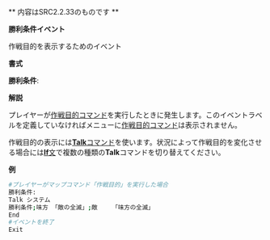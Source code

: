 ** 内容はSRC2.2.33のものです **

**勝利条件イベント**

作戦目的を表示するためのイベント

**書式**

**勝利条件**:

**解説**

プレイヤーが[作戦目的コマンド](作戦目的.md)を実行したときに発生します。このイベントラベルを定義していなければメニューに[作戦目的コマンド](作戦目的.md)は表示されません。

作戦目的の表示には[**Talk**コマンド](Talkコマンド.md)を使います。状況によって作戦目的を変化させる場合には[**If**文](Ifコマンド.md)で複数の種類の**Talk**コマンドを切り替えてください。

**例**
```sh
#プレイヤーがマップコマンド「作戦目的」を実行した場合
勝利条件:
Talk システム
勝利条件;味方 「敵の全滅」;敵    「味方の全滅」
End
#イベントを終了
Exit
```

